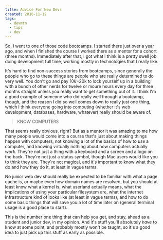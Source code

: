 ```yaml
---
title: Advice For New Devs
created: 2016-11-12
tags:
  - devmtn
  - tips
  - dev
---
```


So, I went to one of those code bootcamps. I started there just over a year ago,
and when I finished the course I worked there as a mentor for a cohort (three
months). Immediately after that, I got what I think is a pretty swell job doing
development full time, working mostly in technologies that I really like.

It's hard to find non-success stories from bootcamps, since generally the people
who go to these things are people who are really determined to do very well. You
don't go and pay $10k-$20k to lock yourself up in a building with a bunch of
other nerds for twelve or moure hours every day for three months straight unless
you really want to get something out of it. I think I'm a good example of
someone who did really well through a bootcamp, though, and the reason I did so
well comes down to really just one thing, which I think everyone going into
computing (whether it's web development, databases, hardware, whatever) really
should be aware of.

> KNOW COMPUTERS

That seems really obvious, right? But as a mentor it was amazing to me how many
people would come into a course that's just about making things happen with
computers, not knowing a lot of the basics of how to _use_ a computer, and
knowing virtually nothing about how computers actually _work_. They're not just
a thing with a keyboard and a screen and a logo on the back. They're not just a
status symbol, though Mac users would like you to think they are. They're not
magical, and it's important to know what they do and how they do it, at least in
vague terms.

No junior web dev should really be expected to be familiar with what a page
cache is, or maybe even how domain names are resolved, but you should at least
know what a kernel is, what userland actually means, what the implications of
using your particular filesystem are, what the internet infrastructure kind of
looks like (at least in vague terms), and how to do some basic things that will
save you a lot of time later on (general terminal usage is a good place to
start).

This is the number one thing that can help you get, and stay, ahead as a student
and junior dev, in my opinion. And it's stuff you'll absolutely _have_ to know
at some point, and probably mostly won't be taught, so it's a good idea to just
pick up this stuff as early as possible.
